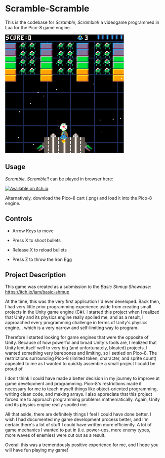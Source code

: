 # Scramble-Scramble
This is the codebase for *Scramble, Scramble!!* a videogame programmed in Lua for the Pico-8 game engine.

![scramble-gif](https://github.com/yoko-8/Scramble-Scramble/blob/main/gameplay.gif)

## Usage
*Scramble, Scramble!!* can be played in browser here:

[![Available on itch.io](http://jessemillar.github.io/available-on-itchio-badge/badge-bw.png)](https://yoko8.itch.io/scramble-scramble)

Alternatively, download the Pico-8 cart (.png) and load it into the Pico-8 engine.

## Controls
* Arrow Keys to move

* Press X to shoot bullets

* Release X to reload bullets

* Press Z to throw the Iron Egg

## Project Description
This game was created as a submission to the *Basic Shmup Showcase*: https://itch.io/jam/basic-shmup

At the time, this was the very first application I'd ever developed. Back then, I had very little prior programming experience aside from creating small projects in the Unity game engine (C#). I started this project when I realized that Unity and its physics engine really spoiled me, and as a result, I approached every programming challenge in terms of Unity's physics engine... which is a very narrow and self-limiting way to program.

Therefore I started looking for game engines that were the opposite of Unity. Because of how powerful and broad Unity's tools are, I realized that Unity lent itself well to very big (and unfortunately, bloated) projects. I wanted something very barebones and limiting, so I settled on Pico-8. The restrictions surrounding Pico-8 (limited token, character, and sprite count) appealed to me as I wanted to quickly assemble a small project I could be proud of.

I don't think I could have made a better decision in my journey to improve at game development and programming. Pico-8's restrictions made it necessary for me to teach myself things like object-oriented programming, writing clean code, and making arrays. I also appreciate that this project forced me to approach programming problems mathematically. Again, Unity and its physics engine really spoiled me.

All that aside, there are definitely things I feel I could have done better. I wish I had documented my game development process better, and I'm certain there's a lot of stuff I could have written more efficiently. A lot of game mechanics I wanted to put in (i.e. power-ups, more enemy types, more waves of enemies) were cut out as a result.

Overall this was a tremendously positive experience for me, and I hope you will have fun playing my game!
